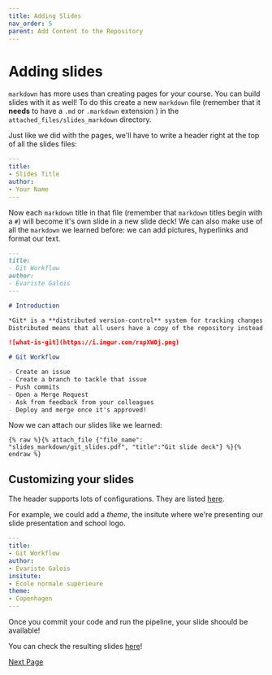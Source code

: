 ```yaml
---
title: Adding Slides
nav_order: 5
parent: Add Content to the Repository
---
```


# Adding slides

`markdown` has more uses than creating pages for your course.
You can build slides with it as well!
To do this create a new `markdown` file (remember that it **needs** to have a `.md` or `.markdown` extension ) in the `attached_files/slides_markdown` directory.

Just like we did with the pages, we'll have to write a header right at the top of all the slides files:

```yaml
---
title: 
- Slides Title
author:
- Your Name
---
```

Now each `markdown` title in that file (remember that `markdown` titles begin with a `#`) will become it's own slide in a new slide deck!
We can also make use of all the `markdown` we learned before: we can add pictures, hyperlinks and format our text.

```md
---
title: 
- Git Workflow
author:
- Évariste Galois
---

# Introduction

*Git* is a **distributed version-control** system for tracking changes in files and coordinating work on those files among multiple people.
Distributed means that all users have a copy of the repository instead of a centralized version on a server.

![what-is-git](https://i.imgur.com/rxpXW0j.png)

# Git Workflow

- Create an issue
- Create a branch to tackle that issue
- Push commits
- Open a Merge Request
- Ask from feedback from your colleagues
- Deploy and merge once it's approved!
```

Now we can attach our slides like we learned:

`{% raw %}{% attach_file {"file_name": "slides_markdown/git_slides.pdf", "title":"Git slide deck"} %}{% endraw %}`

## Customizing your slides

The header supports lots of configurations. They are listed [here](https://pandoc.org/MANUAL.html#variables-for-beamer-slides).

For example, we could add a *theme*, the insitute where we're presenting our slide presentation and school logo.

```yaml
---
title: 
- Git Workflow
author:
- Évariste Galois
insitute:
- École normale supérieure
theme:
- Copenhagen
---
```
Once you commit your code and run the pipeline, your slide shoould be available! 

You can check the resulting slides [here](https://devops-education.gitlab.io/pj-cwac-git-example/attached_files/slides_pdf/git_slides.pdf)!


[Next Page](https://devops-education.gitlab.io/cwac-workshop/course/adding_more_than_one_page/)